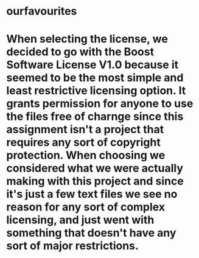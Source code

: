 # ourfavourites

# When selecting the license, we decided to go with the Boost Software License V1.0 because it seemed to be the most simple and least restrictive licensing option. It grants permission for anyone to use the files free of charnge since this assignment isn't a project that requires any sort of copyright protection. When choosing we considered what we were actually making with this project and since it's just a few text files we see no reason for any sort of complex licensing, and just went with something that doesn't have any sort of major restrictions.
